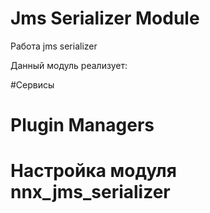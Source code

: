 # Jms Serializer Module

Работа jms serializer

Данный модуль реализует:


#Сервисы


# Plugin Managers


# Настройка модуля nnx_jms_serializer
